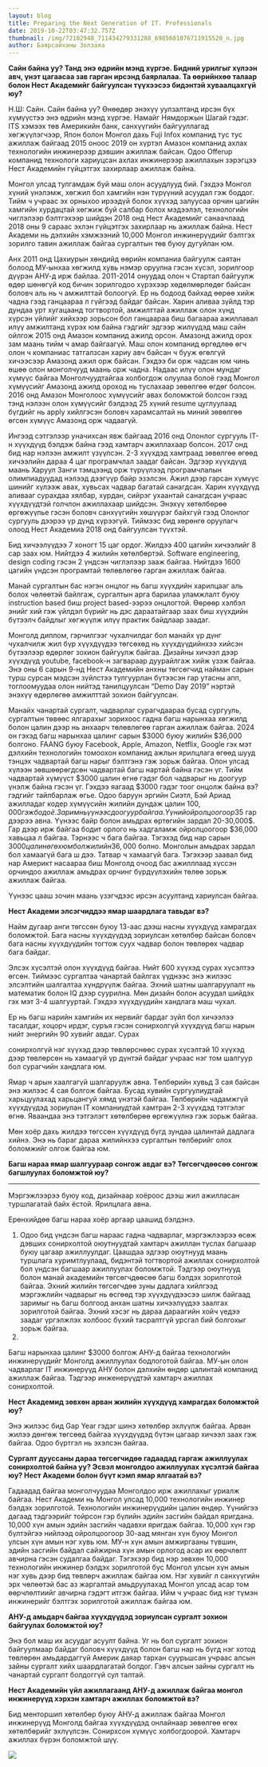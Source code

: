 ```yaml
---
layout: blog
title: Preparing the Next Generation of IT. Professionals
date: 2019-10-22T03:47:32.757Z
thumbnail: /img/72102948_711434279331288_6985601076711915520_n.jpg
author: Баярсайханы Золзаяа
---
```

**Сайн байна уу? Танд энэ өдрийн мэнд хүргэе. Бидний урилгыг хүлээн авч, үнэт цагаасаа зав гарган ирсэнд баярлалаа. Та өөрийнхөө талаар болон Нeст Акадeмийг байгуулсан түүхээсээ бидэнтэй хуваалцахгүй юу?**

Н.Ш: Сайн. Сайн байна уу? Өнөөдөр энэхүү уулзалтанд ирсэн бүх хүмүүстээ энэ өдрийн мэнд хүргэе. Намайг Нямдоржын Шагай гэдэг. ITS хэмээх төв Америкийн банк, санхүүгийн байгууллагад  хөгжүүлэгчээр, Япон болон Монгол дахь Fuji Infox компанид тус тус ажиллаж байгаад 2015 оноос 2019 он хүртэл Амазон компанид ахлах технологийн инжинерээр дэвшин ажиллаж байсан. Oдоо Offerup компанид технологи хариуцсан ахлах инжинерээр ажиллахын зэрэгцээ Нест Академийн гүйцэтгэх захирлаар ажиллаж байна.  

Монгол улсад тулгамдаж буй маш олон асуудлууд бий. Гэхдээ Монгол хүний үнэлэмж, хөгжил бол хамгийн нэн түрүүний асуудал гэж боддог. Тийм ч учраас эх орныхоо ирээдүй болох хүүхэд залуусаа орчин цагийн хамгийн хурдацтай хөгжиж буй салбар болох мэдээлэл, тeхнологийн чиглэлээр бэлтгэхээр шийдэн 2018 онд Нeст Академийг санаачлаад 2018 оны 9 сараас эхлэн гүйцэтгэх захирлаар нь ажиллаж байна. Нeст Академи нь дэлхийн хэмжээний 10,000 Монгол инжинерүүдийг бэлтгэх зорилго тавин ажиллаж байгаа сургалтын төв буюу дугуйлан юм. 

Aнх 2011 онд Цахиурын хөндийд өөрийн компаниа байгуулж саятан болоод МУ-ынхаа хөгжилд хувь нэмэр оруулна гэсэн хүсэл, зорилгоор дүүрэн АНУ-д ирж байлаа. 2011-2014 онуудад олон ч Стартап байгуулж өдөр шөнөгүй код бичин зорилгодоо хүрэхээр хөдөлмөрлөдөг байсан боловч аль нь ч амжилттай болоогүй. Ер нь бодоод байхад өөрөө хийж чадна гээд ганцаараа л гүйгээд байдаг байсан. Харин аливаа зүйлд тэр дундаа урт хугацаанд тогтвортой, амжилттай ажиллаж олон хүнд хүрсэн үйлийг хийхээр зорьсон бол ганцаараа биш багаараа ажиллавал илүү амжилтанд хүрэх юм байна гэдгийг эдгээр жилүүдэд маш сайн ойлгож 2015 онд Амазон компанид ажилд орсoн. Амазонд ажилд орох зам маань тийм ч амар байгаагүй. Маш олон компанид өргөдлөө өгч олон ч компаниас татгалзсан хариу авч байсан ч бууж өгөлгүй хичээсээр Амазонд ажил орж байсан. Гэхдээ би орж чадсан юм чинь өшөө олон монголчууд маань орж чадна. Надаас илүү олон мундаг хүмүүс байгаа Mонголчуудтайгаа холбогдож олуулаа болоё гээд Монгол хүмүүсийг Амазонд ажилд ороход нь туслахаар зөвөлгөө өгдөг болсон. 2016 онд Амазон Монголоос хүмүүсийг авах боломжтой болсон гээд тэнд нэлээн олон хүмүүсийг бэлдээд 25 хүний resume цуглуулаад бүгдийг нь apply хийлгэсэн боловч харамсалтай нь миний зөвөлгөө өгсөн хүмүүс Амазонд орж чадаагүй. 

Ингээд сэтгэлээр уначихсан явж байгаад 2016 онд Олонлог сургууль IT-н хүүхдүүд бэлдэж байна гээд хамтарч ажиллахаар болсон. 2017 онд бид нар нэлээн амжилт үзүүлсэн. 2-3 хүүхдэд хамтраад зөвөлгөө өгөөд хичээлийн дараа 4 цаг  програмчлал заадаг байсан. Эдгээр хүүхдүүд маань Харуул Занги тэмцээнд орж түрүүлээд програмчлалын олимпиадуудад нэлээд дээгүүр байр эзэлсэн. Ажил дээр гарсан хүмүүс шинийг хүлээж авах, хувьсах чадвар багатай санагдсан. Харин хүүхдүүд аливааг сурахдаа хялбар, хурдан, сийрэг ухаантай санагдсан учраас хүүхдүүдтэй голчлон ажиллахаар шийдсэн. Энэхүү хөтөлбөрөө өргөжүүльe гэсэн боловч санхүүгийн хөшүүрэг байхгүй гээд Олонлог сургууль дээрээ үр дүнд хүрээгүй. Тиймээс бид хөрөнгө оруулагч олоод Нeст Акадeмиа 2018 онд байгуулсан түүхтэй.

Бид хичээлүүдээ 7 хоногт 15 цаг ордог. Жилдээ 400 цагийн хичээлийг 8 сар заах юм. Нийтдээ 4 жилийн хөтөлбөртэй. Software engineering, design coding гэсэн 2 үндсэн чиглэлээр зааж байгаа. Нийтдээ 1600 цагийн үндсэн програмтай төлөвлөгөө гарган ажиллаж байгаа. 

Манай сургалтын бас нэгэн онцлог нь багш хүүхдийн харилцааг аль болох чөлөөтэй байлгаж, сургалтын арга барилаа уламжлалт буюу instruction based биш project based-ээрээ онцлогтой. Өөрөөр хэлбэл энийг хий гэж үйлдэл бүрийг нь дэс дараатайгаар заах биш хүүхдийн бүтээлч байдлыг хөгжүүлж илүү практик байдлаар заадаг.

Монголд диплом, гэрчилгээг чухалчилдаг бол манайх үр дүнг чухалчилж жил бүр хүүхдүүдээ төгсөхөд нь хүүхдүүдийнхээ хийсэн бүтээлээр өдөрлөг зохион байгуулж байгаа. Дизайны хичээл дээр хүүхдүүд youtube, facebook-н загвараар дуурайлгаж хийж үзэж байгаа. Энэ оны 6 сарын 9-нд Нест Академийн анхны төгсөгчид найман сарын турш сурсан мэдсэн зүйлстээ тулгуурлан бүтээсэн гар утасны апп, тоглоомуудаа олон нийтэд танилцуулсан “Demo Day 2019” нэртэй энэхүү өдөрлөгөө амжилттай зохион байгуулсан.

Манайх чанартай сургалт, чадварлаг сурагчдаараа бусад сургууль, сургалтын төвөөс ялгарахыг зорихоос гадна багш нарынхаа хөгжилд болон цалин дээр нь анхаарч төлөвлөгөө гарган ажиллаж байгаа. 2024 он гэхэд багш нарынхаа цалинг сарын $3000 буюу жилийн $36,000 болгоно. FAANG буюу Facebook, Apple, Amazon, Netflix, Google гэх мэт дэлхийн технологийн томоохон компанид ажлын ярилцлага өгөөд шууд тэнцэх чадвартай багш нарыг бэлтгэнэ гэж зорьж байгаа. Олон улсад хүлээн зөвшөөрөгдсөн чадвартай багш нартай байна гэсэн үг. Тийм чадвартай хүмүүст $3000 цалин өгнө гэдэг бол чадварыг нь доогуур үнэлж байна  гэсэн үг. Гэхдээ яагаад  $3000 гэдэг тоог онцолж байна вэ? гэдгийг тайлбарлаж өгье. Одоо баруун эргийн Сиэтл, Бэй Ариад ажилладаг кодер хүмүүсийн жилийн дундаж цалин $100,000 гэж бодоё. Зарим нь үүнээс доогуур байгаа. Үүний ойролцоогоор 35% нь татварт явж байгаа. Тэгэхээр 75,000$ гар дээрээ авна. Үүнээс байр болон амьдрах өртөгийн зардал 20-30,000$. Гар дээр ирж байгаа бодит орлого нь хадгаламж ойролцоогоор $36,000 хавьцаа л байгаа. Тэрнээс ч бага байгаа. Тэгэхэд бид нар сарын $3000 цалин өгөх юм бол жилийн 36,000$ болно. Монголын амьдрах зардал бол хамаагүй бага ш дээ. Татвар ч хамаагүй бага. Тэгэхээр заавал бид нар Америкт насаараа биш Монголд очоод бас ажилллаад хүссэн орчиндоо ажиллаж амьдрах орчинг бүрдүүлэхийн төлөө зорьж ажиллаж байгаа. 

Үүнээс цааш зочин маань үзэгчдээс ирсэн асуултанд хариулсан байгаа. 

**Нест Академи элсэгчиддээ ямар шаардлага тавьдаг вэ?**

Найм дугаар анги төгссөн буюу 13-аас дээш насны хүүхдүүд хамрагдах боломжтой. Бага насны хүүхдүүдэд зориулсан хөтөлбөр байсан боловч бага насны хүүхдүүдийн тогтож суух чадвар болон төвлөрөх чадвар бага байдаг.  

Элсэх хүсэлтэй олон хүүхдүүд байгаа. Нийт 600 хүүхэд сурах хүсэлтээ өгсөн. Тиймээс сургалтаа чанартай байлгах үүднээс энэ жилээс элсэлтийн шалгалтаа хүндрүүлж байгаа. Эхний шатны шалгаруулалт нь математик болон IQ дээр суурилна. Мөн дизайн болон асуудал шийдэх гэх мэт 3-4 шалгууртай. Гэхдээ хүүхдүүдийн хандлага маш чухал. 

Ер нь багш нарийн хамгийн их нервийг бардаг зүйл бол хичээлээ тасалдаг, хоцорч ирдэг, суръя гэсэн сонирхолгүй хүүхдүүд багш нарын нийт энергийн  90 хувийг авдаг. Сурах 

сонирхолгүй нэг хүүхэд дээр төвлөрснөөс сурах хүсэлтэй 10 хүүхэд дээр төвлөрсөн нь хамаагүй үр дүнтэй байдаг учраас нэг том шалгуур бол сурагчийн хандлага юм.  

Ямар ч арын хаалгагүй шалгаруулж авна. Tөлбөрийн хувьд 3 сая байсан энэ жилээс 4 сая болгож байгаа. Бусад хувийн сургуулиудтай харьцуулахад харьцангуй хямд үнэтэй байгаа. Төлбөрийн чадамжгүй хүүхдүүдэд зориулан IT компаниудтай хамтран 2-3 хүүхдэд тэтгэлэг өгнө. Яваандаа энэ тэтгэлэгт хөтөлбөрөө өргөжүүлнэ гэж зорьж байгаа.

Мөн хоёр дахь жилдээ төгссөн хүүхдүүд бүгд зундаа цалинтай дадлага хийнэ. Энэ нь бараг дараа жилийнхээ сургалтын төлбөрийг олох боломжийг олгож байгаа юм. 

**Багш нараа ямар шалгуураар сонгож авдаг вэ? Төгсөгчдөөсөө сонгож багшлуулах боломжтой юу?** 

- - -

Мэргэжлээрээ буюу код, дизайнаар хоёроос дээш жил ажилласан туршлагатай байх ёстой. Ярилцлага авна. 

Ерөнхийдөө багш нараа хоёр аргаар цаашид бэлдэнэ. 

1. Одоо бид үндсэн багш нараас гадна чадварлаг, мэргэжлээрээ өсөж дэвших сонирхолтой оюутнуудтай хамтарч ажиллан  туслах багшаар буюу цагаар ажиллуулдаг. Цаашдаа эдгээр оюутнууд маань туршлага хуримтлуулаад, бидэнтэй тогтвортой ажиллах сонирхолтой бол үндсэн багшаар ажиллуулах боломжтой. Тэдгээр оюутнууд болон манай академийн төгсөгчдөөсөө багш бэлдэх зорилготой байгаа. Эхний жилийн төгсөгчдөө зуны дадлага хийлгээд мэргэжлийн чадварыг нь өсгөөд тэр хүүхдүүдээсээ шилж байгаад заримыг нь багш болгоод анхан шатны хичээлүүдээ заалгах зорилготой байгаа. Эхний хэсэг нь дараа дараагийн хойч үедээ заадаг үргэлжлэх холбоос бүхий тасралтгүй урсгал бий болгохыг зорьж байгаа.  
2. 

Багш нарынхаа цалинг $3000 болгож АНУ-д байгаа технологийн инжинерүүдийг Монголд ажиллуулах бодлоготой бaйгаа. МУ-ын олон чадварлаг IT инжинерүүд АНУ болон дэлхийн өндөр цалинтай компанид ажиллаж байгаа. Тэдгээр инженерүүдтэй хамтарч ажиллах сонирхолтой. 

**Нeст Академид зөвхөн арван жилийн хүүхдүүд хамрагдах боломжтой юу?**

Энэ жилээс бид Gap Year гэдэг шинэ хөтөлбөр эхлүүлж байгаа. Арван жилээ дөнгөж төгсөөд байгаа хүүхдүүдэд бүтэн цагаар хичээл заах гэж байгаа. Одоо бүртгэл нь эхэлсэн байгаа. 

**Сургалт дууссаны дараа төгсөгчидөө гадаадад гаргаж ажиллуулах сонирхолтой байна уу? Эсвэл монголдоо ажиллуулах хүсэлтэй байгаа юу? Нeст Академи болон бүүт кэмп ямар ялгаатай вэ?**

Гадаадад байгаа монголчуудаа Монголдоо ирж ажиллахыг уриалж байгаа. Нeст Академи нь Монгол улсад 10,000 технологийн инжинер бэлдэх зорилготой. Технологийн инжинерүүдийн цалин өндөр. Үүнийгээ дагаад тэдгээрийг тойрсон гэр бүлийн эдийн засгийн байдал яригдана. 10,000 xүн амын эдийн засгийн чадавхи яригдаж байгаа. 10,000 хүн гэр бүлтэйгээ нийлээд ойролцоогоор 30-аад мянган хүн буюу Монгол улсын хүн амын нэг хувь юм.  МУ-н хүн амын амжиргааны түвшин, эдийн засгийн байдал сайжирна хүн амын орлогод асар их өөрчлөлт авчирна гэсэн судалгаа байдаг. Тэгэхээр бид нэр зөвхөн 10,000 технологийн инжинер бэлдэх зорилготой бус Монгол улсын хүн амын нэг хувь дээр бид төвлөрч ажиллаж байгаа юм. Нэг хувийг л санхүүгийн эрх чөлөөтэй бас аз жаргалтай амьдруулахад Монгол улсад асар том өөрчлөлтиийг авчирна гэдэгт итгэж байгаа. Ийм ч учраас бид нэг түмэн инжинерийг бэлтгэх зорилготой ажиллаж байгаа юм.

**АНУ-д амьдарч байгаа хүүхдүүдэд зориулсан сургалт зохион байгуулах боломжтой юу?** 

Энэ бол маш их асуудаг асуулт байна. Уг нь бол сургалт зохион байгуулмаар байдаг боловч хүүхдүүд болон багш нар нь бүгд нэг хотод төвлөрөн амьдардаггүй Америк даяар тархан суурьшсан учраас алсын зайны сургалт хийх шаардлагатай болдог. Гэвч алсын зайны сургалт нь чанартай сургалт болдоггүй сул талтай. 

**Нeст Академийн үйл ажиллагаанд АНУ-д ажиллаж байгаа монгол инжинерүүд хэрхэн хамтарч ажиллах боломжтой вэ?** 

Бид менторшип хөтөлбөр буюу АНУ-д ажиллаж байгаа Монгол инжинерүүд Монголд байгаа хүүхдүүдэд онлайнаар зөвөлгөө өгөх хөтөлбөрийг эхлүүлсэн. Сонирхсон хүмүүс холбогдоорой. Хамтарч ажиллах бүрэн боломжтой шүү.

![](/img/image-from-ios.jpg)

